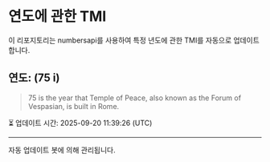 
# 연도에 관한 TMI

이 리포지토리는 numbersapi를 사용하여 특정 년도에 관한 TMI를 자동으로 업데이트합니다.

## 연도: (75 i)
> 75 is the year that Temple of Peace, also known as the Forum of Vespasian, is built in Rome.

⏳ 업데이트 시간: 2025-09-20 11:39:26 (UTC)

---
자동 업데이트 봇에 의해 관리됩니다.
